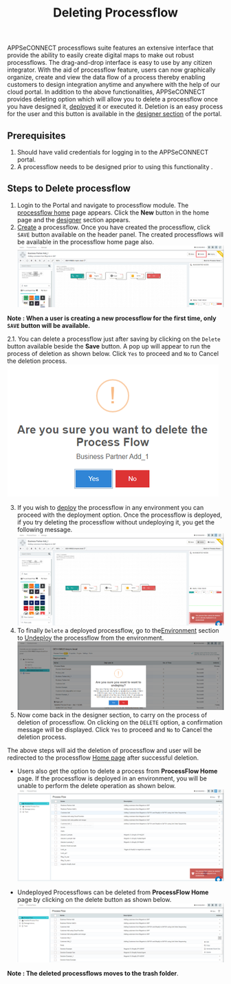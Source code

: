 ﻿---
title: "Deleting Processflow"
toc: true
tag: developers
category: "Processflow"
menus: 
    quickstartprocessflow:
        title: "Delete Processflow"
        weight: 4
        icon: fa fa-file-word-o
        identifier: deleteprocessflow
---

APPSeCONNECT processflows suite features an extensive interface that provide the ability to easily create digital maps to make out robust processflows. 
The drag-and-drop interface is easy to use by any citizen integrator. With the aid of processflow feature, users can now graphically organize, create and view the data flow of a process thereby enabling customers to design integration anytime and anywhere with the help of our cloud portal.
In addition to the above functionalities, APPSeCONNECT provides deleting option which will allow you to delete a processflow once you have designed it,
[deployed](/processflow/deploying-and-executing-processfloww/) it or executed it. Deletion is an easy process for the user and this 
button is available in the [designer section](/processflow/processflow-listing-page/) of the portal.

## Prerequisites

1.	Should have valid credentials for logging in to the APPSeCONNECT portal.
2.	A processflow needs to be designed prior to using this functionality .

## Steps to Delete processflow

1. Login to the Portal and navigate to processflow module. The [processflow home](/processflow/processflow-listing-page/) page appears. Click the **New** button in the home page and the [designer](/processflow/components-of-processflow/) section appears.    
2. [Create](/processflow/creating-processflow/) a processflow. Once you have created the processflow, click `SAVE` button available on the header panel. The created processflows will be available in the processflow home page also. 
![pfdelete2](\staticfiles\processflow\media\pfdelete2.png) 

**Note : When a user is creating a new processflow for the first time, only `SAVE` button will be available.** 

2.1. You can delete a processflow just after saving by clicking on the `Delete` button available beside the **Save** button. A pop up will appear to run the process of deletion as shown below. Click `Yes` to proceed and `No` to Cancel the deletion process.    
![pfdelete3](\staticfiles\processflow\media\pfdelete3.png)  

3. If you wish to [deploy](/processflow/deploying-and-executing-processfloww/) the processflow in any environment you can proceed with the 
deployment option. Once the processflow is deployed, if you try deleting the processflow without undeploying it, you get the 
following message.   
![pfdelete4](\staticfiles\processflow\media\pfdelete4.png)  
4. To finally `Delete` a deployed processflow, go to the[Environment](/deployment/Environment-Management/) section to [Undeploy](/processflow/deploying-and-executing-processfloww/#undeploy-process-flow-from-environment) 
the processflow from the environment.      
![pfdelete5](\staticfiles\processflow\media\pfdelete5.png)    
5. Now come back in the designer section, to carry on the process of deletion of processflow. On clicking on the `DELETE` option, a confirmation message will be displayed. Click `Yes` to proceed and `No` to Cancel the deletion process.                  

The above steps will aid the deletion of processflow and user will be redirected to the processflow [Home page](/processflow/processflow-listing-page/) after successful deletion.   

- Users also get the option to delete a process from **ProcessFlow Home** page. If the processflow is deployed in an environment, you will be unable to perform the 
delete operation as shown below.  
![pfdelete9](\staticfiles\processflow\media\pfdelete9.png)    

- Undeployed Processflows can be deleted from **ProcessFlow Home** page by clicking on the delete button as shown below.  
![pfdelete10](\staticfiles\processflow\media\pfdelete10.png)    

**Note : The deleted processflows moves to the trash folder**.

